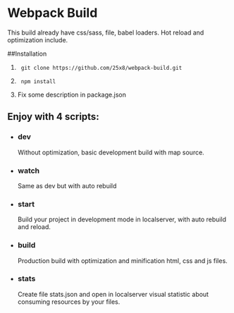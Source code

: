 
# Webpack Build

This build already have css/sass, file, babel loaders. Hot reload and optimization include.

##Installation

1.      git clone https://github.com/25x8/webpack-build.git
2.      npm install
3. Fix some description in package.json

## Enjoy with 4 scripts: 
- ### dev
    Without optimization, basic development build with map source.
- ### watch 
    Same as dev but with auto rebuild      
- ### start
    Build your project in development mode in localserver, with auto rebuild and reload.
- ### build
    Production build with optimization and minification html, css and js files.
- ### stats
    Create file stats.json and open in localserver visual statistic about consuming resources by your files.
        
        
            
            
